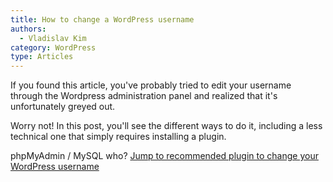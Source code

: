 ```yaml
---
title: How to change a WordPress username
authors:
  - Vladislav Kim
category: WordPress
type: Articles
---
```


If you found this article, you've probably tried to edit your username through the Wordpress administration panel and realized that it's unfortunately greyed out.

Worry not! In this post, you'll see the different ways to do it, including a less technical one that simply requires installing a plugin.

phpMyAdmin / MySQL who? [Jump to recommended plugin to change your WordPress username](#)
